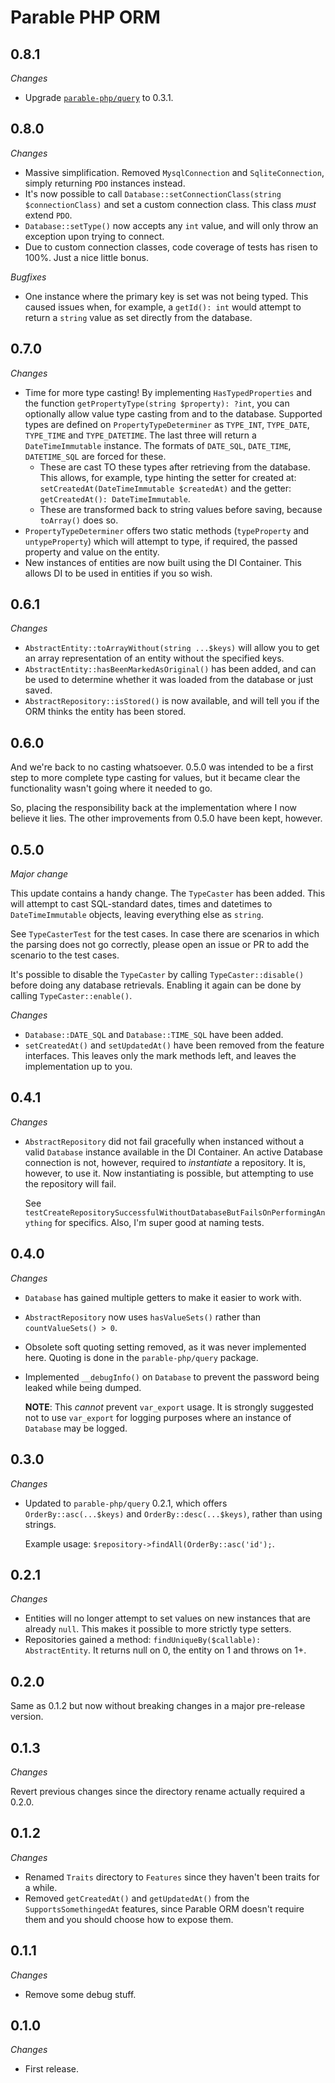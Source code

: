 # Parable PHP ORM

## 0.8.1

_Changes_
- Upgrade [`parable-php/query`](https://github.com/parable-php/query) to 0.3.1.

## 0.8.0

_Changes_
- Massive simplification. Removed `MysqlConnection` and `SqliteConnection`, simply returning `PDO` instances instead.
- It's now possible to call `Database::setConnectionClass(string $connectionClass)` and set a custom connection class. This class _must_ extend `PDO`.
- `Database::setType()` now accepts any `int` value, and will only throw an exception upon trying to connect.
- Due to custom connection classes, code coverage of tests has risen to 100%. Just a nice little bonus.

_Bugfixes_
- One instance where the primary key is set was not being typed. This caused issues when, for example, a `getId(): int` would attempt to return a `string` value as set directly from the database.

## 0.7.0

_Changes_

- Time for more type casting! By implementing `HasTypedProperties` and the function `getPropertyType(string $property): ?int`, you can optionally allow value type casting from and to the database. Supported types are defined on `PropertyTypeDeterminer` as `TYPE_INT`, `TYPE_DATE`, `TYPE_TIME` and `TYPE_DATETIME`. The last three will return a `DateTimeImmutable` instance. The formats of `DATE_SQL`, `DATE_TIME`, `DATETIME_SQL` are forced for these.
  - These are cast TO these types after retrieving from the database. This allows, for example, type hinting the setter for created at: `setCreatedAt(DateTimeImmutable $createdAt)` and the getter: `getCreatedAt(): DateTimeImmutable`.
  - These are transformed back to string values before saving, because `toArray()` does so.
- `PropertyTypeDeterminer` offers two static methods (`typeProperty` and `untypeProperty`) which will attempt to type, if required, the passed property and value on the entity.
- New instances of entities are now built using the DI Container. This allows DI to be used in entities if you so wish.

## 0.6.1

_Changes_

- `AbstractEntity::toArrayWithout(string ...$keys)` will allow you to get an array representation of an entity without the specified keys.
- `AbstractEntity::hasBeenMarkedAsOriginal()` has been added, and can be used to determine whether it was loaded from the database or just saved.
- `AbstractRepository::isStored()` is now available, and will tell you if the ORM thinks the entity has been stored.

## 0.6.0

And we're back to no casting whatsoever. 0.5.0 was intended to be a first step to more complete type casting for values, but it became clear the functionality wasn't going where it needed to go.

So, placing the responsibility back at the implementation where I now believe it lies. The other improvements from 0.5.0 have been kept, however.

## 0.5.0

_Major change_

This update contains a handy change. The `TypeCaster` has been added. This will attempt to cast SQL-standard dates, times and datetimes to `DateTimeImmutable` objects, leaving everything else as `string`.

See `TypeCasterTest` for the test cases. In case there are scenarios in which the parsing does not go correctly, please open an issue or PR to add the scenario to the test cases.

It's possible to disable the `TypeCaster` by calling `TypeCaster::disable()` before doing any database retrievals. Enabling it again can be done by calling `TypeCaster::enable()`.

_Changes_
- `Database::DATE_SQL` and `Database::TIME_SQL` have been added.
- `setCreatedAt()` and `setUpdatedAt()` have been removed from the feature interfaces. This leaves only the mark methods left, and leaves the implementation up to you.

## 0.4.1

_Changes_

- `AbstractRepository` did not fail gracefully when instanced without a valid `Database` instance available in the DI Container. An active Database connection is not, however, required to _instantiate_ a repository. It is, however, to use it. Now instantiating is possible, but attempting to use the repository will fail.

  See `testCreateRepositorySuccessfulWithoutDatabaseButFailsOnPerformingAnything` for specifics. Also, I'm super good at naming tests.

## 0.4.0

_Changes_

- `Database` has gained multiple getters to make it easier to work with.
- `AbstractRepository` now uses `hasValueSets()` rather than `countValueSets() > 0`.
- Obsolete soft quoting setting removed, as it was never implemented here. Quoting is done in the `parable-php/query` package.
- Implemented `__debugInfo()` on `Database` to prevent the password being leaked while being dumped. 

  **NOTE**: This _cannot_ prevent `var_export` usage. It is strongly suggested not to use `var_export` for logging purposes where an instance of `Database` may be logged. 

## 0.3.0

_Changes_

- Updated to `parable-php/query` 0.2.1, which offers `OrderBy::asc(...$keys)` and `OrderBy::desc(...$keys)`, rather than using strings.

  Example usage: `$repository->findAll(OrderBy::asc('id');`.

## 0.2.1

_Changes_

- Entities will no longer attempt to set values on new instances that are already `null`. This makes it possible to more strictly type setters.
- Repositories gained a method: `findUniqueBy($callable): AbstractEntity`. It returns null on 0, the entity on 1 and throws on 1+.

## 0.2.0

Same as 0.1.2 but now without breaking changes in a major pre-release version.

## 0.1.3

_Changes_

Revert previous changes since the directory rename actually required a 0.2.0.

## 0.1.2

_Changes_

- Renamed `Traits` directory to `Features` since they haven't been traits for a while.
- Removed `getCreatedAt()` and `getUpdatedAt()` from the `SupportsSomethingedAt` features, since Parable ORM doesn't require them and you should choose how to expose them.

## 0.1.1

_Changes_

- Remove some debug stuff.

## 0.1.0

_Changes_

- First release.
